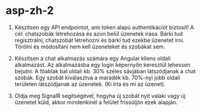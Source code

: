 # asp-zh-2
1) Készítsen egy API endpointot, ami token alapú authentikációt biztosít! A cél: chatszobák létrehozása és azon belül üzenetek írása. Bárki tud regisztrálni, chatszobát létrehozni és bárki tud ezekbe üzenetet írni. Törölni és módosítani nem kell üzeneteket és szobákat sem.

2) Készítsen a chat alkalmazás számára egy Angular kliens oldali alkalmazást. Az alkalmazásba egy login képernyőn keresztül lehessen bejutni. A főablak bal oldali kb. 30% széles sávjában látszódjanak a chat szobák. Egy szobát kiválasztva a maradék kb. 70%-nyi jobb oldali területen látszódjanak az üzenetek. (Ki írta és mi az üzenet).

3) Oldja meg SignalR segítségével, hogyha új szobát nyit valaki vagy új üzenetet küld, akkor mindenkinél a felület frissüljön ezek alapján.
